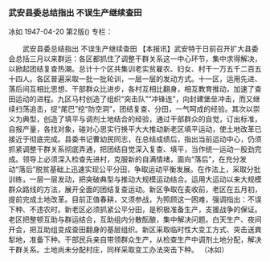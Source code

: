 ### 武安县委总结指出  不误生产继续查田
冰如
1947-04-20
第2版()
专栏：

　　武安县委总结指出
    不误生产继续查田
    【本报讯】武安特于日前召开扩大县委会总括三月以来群运：各区都抓住了调整干群关系这一中心环节，集中求得解决，以掀起团结复查热潮。总计十个区共集训老实贫雇农、妇女、村干一万五千二百五十四人。各区普遍采取一批一批轮训，一层一层的发动方式。十一区，运用先进、落后间互相比思想、干部群众比进步，各村互相比翻身，相互教育推动，加速了查田运动的进程。九区马村创造了组织“突击队”“冲锋连”，向封建堡垒冲击，而又继续扫荡追击，捉“尾巴”挖“防空洞”，团结复查、分田，一气呵成的经验。其次以崇义为典型，创造了填平与调剂土地结合的经验，通过干部群众的自觉，订出标准，自报产量，各找对象，碰对心思实行换平大大推动新老区填平运动，使土地改革已接近于彻底完成。县委书记曹幼民同志，在总结成绩后，指出当前运动中心，仍须抓紧调整干群关系彻底弄通，把团结自觉深入复查、填平，当作统一运动一股劲完成。领导上必须深入检查先进村，克服新的自满情绪，面向“落后”，在充分发动“落后”脱贫基础上迅速实现公平分田，争取运动平衡发展。在作法上，采取分批训练，一层一层发动，把突破典型与推动大规模运动结合。运用大运动以来大规模群众路线的方法，展开全面的团结复查运动。新区争取在麦收前，老区在五月初，提前完成土地改革。目前正值春耕，又须参战，为照顾这一困难，强调指出：不误下种、不违农时。新老区必须抓紧公平分田，是积极准备生产，支援战争的保证。老区把整顿互助与群运结合，互助组内分散酝酿，集中解决问题。白天生产、夜间开会，把互助组变成查田翻身的基层组织。新区采取临时性大变工方式、突击送粪犁地，准备下种。干部民兵亲自带领群众生产，从检查生产中调剂土地分配，解决干群关系。土地尚未分配村庄，同样采取变工办法突击下种。        （冰如）
